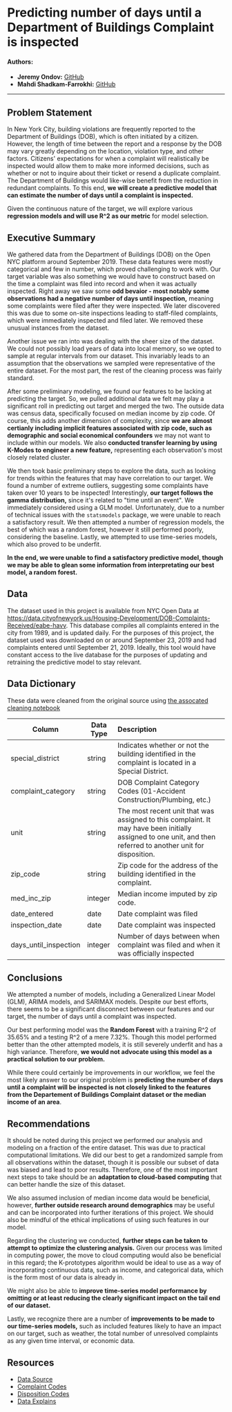 # Predicting number of days until a Department of Buildings Complaint is inspected

#### Authors:
- __Jeremy Ondov:__ [GitHub](https://github.com/ondovj)
- __Mahdi Shadkam-Farrokhi:__ [GitHub](https://github.com/Shaddyjr) 

---
## Problem Statement
In New York City, building violations are frequently reported to the Department of Buildings (DOB), which is often initiated by a citizen. However, the length of time between the report and a response by the DOB may vary greatly depending on the location, violation type, and other factors. Citizens' expectations for when a complaint will realistically be inspected would allow them to make more informed decisions, such as whether or not to inquire about their ticket or resend a duplicate complaint. The Department of Buildings would like-wise benefit from the reduction in redundant complaints. To this end, __we will create a predictive model that can estimate the number of days until a complaint is inspected.__

Given the continuous nature of the target, we will explore various __regression models and will use R^2 as our metric__ for model selection.

## Executive Summary

We gathered data from the Department of Buildings (DOB) on the Open NYC platform around September 2019. These data features were mostly categorical and few in number, which proved challenging to work with. Our target variable was also something we would have to construct based on the time a complaint was filed into record and when it was actually inspected. Right away we saw some __odd bevaior - most notably some observations had a negative number of days until inspection,__ meaning some complaints were filed after they were inspected. We later discovered this was due to some on-site inspections leading to staff-filed complaints, which were immediately inspected and filed later. We removed these unusual instances from the dataset.

Another issue we ran into was dealing with the sheer size of the dataset. We could not possibly load years of data into local memory, so we opted to sample at regular intervals from our dataset. This invariably leads to an assumption that the observations we sampled were representative of the entire dataset. For the most part, the rest of the cleaning process was fairly standard. 

After some preliminary modeling, we found our features to be lacking at predicting the target. So, we pulled additional data we felt may play a significant roll in predicting out target and merged the two. The outside data was census data, specifically focused on median income by zip code. Of course, this adds another dimension of complexity, since __we are almost certianly including implicit features associated with zip code, such as demographic and social economical confounders__ we may not want to include within our models. We also __conducted transfer learning by using K-Modes to engineer a new feature,__ representing each observation's most closely related cluster.

We then took basic preliminary steps to explore the data, such as looking for trends within the features that may have correlation to our target. We found a number of extreme outliers, suggesting some complaints have taken over 10 years to be inspected! Interestingly, __our target follows the gamma distribution,__ since it's related to "time until an event". We immediately considered using a GLM model. Unfortunately, due to a number of technical issues with the `statsmodels` package, we were unable to reach a satisfactory result. We then attempted a number of regression models, the best of which was a random forest, however it still performed poorly, considering the baseline. Lastly, we attempted to use time-series models, which also proved to be underfit.

__In the end, we were unable to find a satisfactory predictive model, though we may be able to glean some information from interpretating our best model, a random forest.__


## Data
The dataset used in this project is available from NYC Open Data at https://data.cityofnewyork.us/Housing-Development/DOB-Complaints-Received/eabe-havv. This database compiles all complaints entered in the city from 1989, and is updated daily. For the purposes of this project, the dataset used was downloaded on or around September 23, 2019 and had complaints entered until September 21, 2019. Ideally, this tool would have constant access to the live database for the purposes of updating and retraining the predictive model to stay relevant.

## Data Dictionary
These data were cleaned from the original source using [the assocated cleaning notebook](./code/dob_data_cleaning.ipynb)

|Column | Data Type | Description|
|- | - | :-|
|special_district|string|Indicates whether or not the building identified in the complaint is located in a Special District.|
|complaint_category|string|DOB Complaint Category Codes (01-Accident Construction/Plumbing, etc.)|
|unit|string|The most recent unit that was assigned to this complaint. It may have been initially assigned to one unit, and then referred to another unit for disposition.|
|zip_code|string|Zip code for the address of the building identified in the complaint.|
|med_inc_zip|integer|Median income imputed by zip code.|
|date_entered|date|Date complaint was filed|
|inspection_date|date|Date complaint was inspected|
|days_until_inspection|integer|Number of days between when complaint was filed and when it was officially inspected|


## Conclusions
We attempted a number of models, including a Generalized Linear Model (GLM), ARIMA models, and SARIMAX models. Despite our best efforts, there seems to be a significant disconnect between our features and our target, the number of days until a complaint was inspected.

Our best performing model was the __Random Forest__ with a training R^2 of 35.65% and a testing R^2 of a mere 7.32%. Though this model performed better than the other attempted models, it is still severely underfit and has a high variance. Therefore, __we would not advocate using this model as a practical solution to our problem.__

While there could certainly be improvements in our workflow, we feel the most likely answer to our original problem is __predicting the number of days until a complaint will be inspected is not closely linked to the features from the Departement of Buildings Complaint dataset or the median income of an area__. 

## Recommendations
It should be noted during this project we performed our analysis and modeling on a fraction of the entire dataset. This was due to practical computational limitations. We did our best to get a randomized sample from all observations within the dataset, though it is possible our subset of data was biased and lead to poor results. Therefore, one of the most important next steps to take should be an __adaptation to cloud-based computing__ that can better handle the size of this dataset. 

We also assumed inclusion of median income data would be beneficial, however, __further outside research around demographics__ may be useful and can be incorporated into further iterations of this project. We should also be mindful of the ethical implications of using such features in our model.

Regarding the clustering we conducted, __further steps can be taken to attempt to optimize the clustering analysis.__ Given our process was limited in computing power, the move to cloud computing would also be beneficial in this regard; the K-prototypes algorithm would be ideal to use as a way of incorporating continuous data, such as income, and categorical data, which is the form most of our data is already in.

We might also be able to __improve time-series model performance by omitting or at least reducing the clearly significant impact on the tail end of our dataset.__

Lastly, we recognize there are a number of __improvements to be made to our time-series models,__ such as included features likely to have an impact on our target, such as weather, the total number of unresolved complaints as any given time interval, or economic data.

## Resources
- [Data Source](https://data.cityofnewyork.us/Housing-Development/DOB-Complaints-Received/eabe-havv)
- [Complaint Codes](https://www1.nyc.gov/assets/buildings/pdf/complaint_category.pdf)
- [Disposition Codes](https://www1.nyc.gov/assets/buildings/pdf/bis_complaint_disposition_codes.pdf)
- [Data Explains](https://docs.google.com/spreadsheets/d/10p0HLqinKbUrSjKaZC2E0ZTHDXgULT0K/edit#gid=1015257717)
